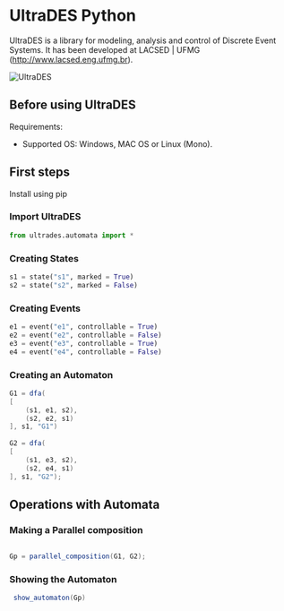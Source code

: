 # UltraDES Python

UltraDES is a library for modeling, analysis and control of Discrete Event Systems. It has been developed at LACSED | UFMG (http://www.lacsed.eng.ufmg.br).

![UltraDES](http://lacsed.eng.ufmg.br/wp-content/uploads/2017/05/Logo_UltraDES_PNG_Internet-e1494353854950.png)

## Before using UltraDES

Requirements: 
- Supported OS: Windows, MAC OS or Linux (Mono).

## First steps

Install using pip

### Import UltraDES

```py
from ultrades.automata import *
```

### Creating States

```py
s1 = state("s1", marked = True)
s2 = state("s2", marked = False)
```

### Creating Events

```py
e1 = event("e1", controllable = True)
e2 = event("e2", controllable = False)
e3 = event("e3", controllable = True)
e4 = event("e4", controllable = False)
```

### Creating an Automaton

```cs
G1 = dfa(
[
    (s1, e1, s2), 
    (s2, e2, s1)
], s1, "G1")
  
G2 = dfa(
[
    (s1, e3, s2), 
    (s2, e4, s1)
], s1, "G2");
```

## Operations with Automata

### Making a Parallel composition

```cs

Gp = parallel_composition(G1, G2); 

```
### Showing the Automaton

```cs
 show_automaton(Gp)
 ```
